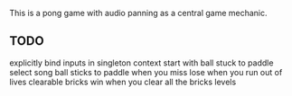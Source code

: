 This is a pong game with audio panning as a central game mechanic.

## TODO

explicitly bind inputs in singleton context
start with ball stuck to paddle
select song
ball sticks to paddle when you miss
lose when you run out of lives
clearable bricks
win when you clear all the bricks
levels
